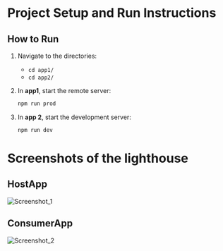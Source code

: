 # Project Setup and Run Instructions

## How to Run

1. Navigate to the directories:
   - `cd app1/`
   - `cd app2/`

2. In **app1**, start the remote server:
   ```bash
   npm run prod
   
3. In **app 2**, start the development server:
   ```bash
   npm run dev
   
# Screenshots of the lighthouse 
## HostApp
![Screenshot_1](https://github.com/user-attachments/assets/d2544055-21f3-4fc8-ac5a-b0fdfd7d0496)

## ConsumerApp
![Screenshot_2](https://github.com/user-attachments/assets/22e8961e-9aff-4fee-b018-41f380ac6d36)
